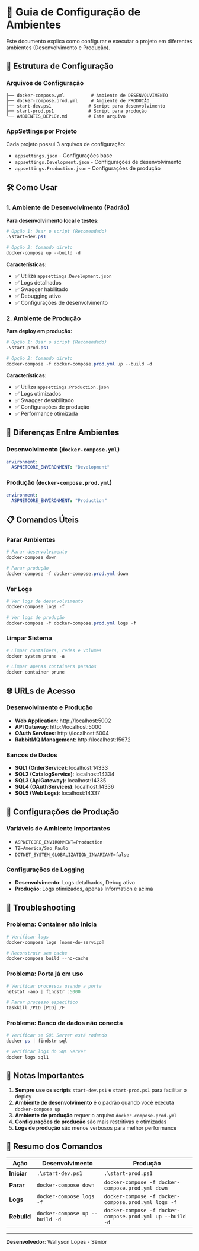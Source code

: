 # 🚀 Guia de Configuração de Ambientes

Este documento explica como configurar e executar o projeto em diferentes ambientes (Desenvolvimento e Produção).

## 📁 Estrutura de Configuração

### Arquivos de Configuração
```
├── docker-compose.yml          # Ambiente de DESENVOLVIMENTO
├── docker-compose.prod.yml     # Ambiente de PRODUÇÃO
├── start-dev.ps1              # Script para desenvolvimento
├── start-prod.ps1             # Script para produção
└── AMBIENTES_DEPLOY.md        # Este arquivo
```

### AppSettings por Projeto
Cada projeto possui 3 arquivos de configuração:
- `appsettings.json` - Configurações base
- `appsettings.Development.json` - Configurações de desenvolvimento
- `appsettings.Production.json` - Configurações de produção

## 🛠️ Como Usar

### 1. Ambiente de Desenvolvimento (Padrão)

**Para desenvolvimento local e testes:**

```powershell
# Opção 1: Usar o script (Recomendado)
.\start-dev.ps1

# Opção 2: Comando direto
docker-compose up --build -d
```

**Características:**
- ✅ Utiliza `appsettings.Development.json`
- ✅ Logs detalhados
- ✅ Swagger habilitado
- ✅ Debugging ativo
- ✅ Configurações de desenvolvimento

### 2. Ambiente de Produção

**Para deploy em produção:**

```powershell
# Opção 1: Usar o script (Recomendado)
.\start-prod.ps1

# Opção 2: Comando direto
docker-compose -f docker-compose.prod.yml up --build -d
```

**Características:**
- ✅ Utiliza `appsettings.Production.json`
- ✅ Logs otimizados
- ✅ Swagger desabilitado
- ✅ Configurações de produção
- ✅ Performance otimizada

## 🔧 Diferenças Entre Ambientes

### Desenvolvimento (`docker-compose.yml`)
```yaml
environment:
  ASPNETCORE_ENVIRONMENT: "Development"
```

### Produção (`docker-compose.prod.yml`)
```yaml
environment:
  ASPNETCORE_ENVIRONMENT: "Production"
```

## 📋 Comandos Úteis

### Parar Ambientes
```powershell
# Parar desenvolvimento
docker-compose down

# Parar produção
docker-compose -f docker-compose.prod.yml down
```

### Ver Logs
```powershell
# Ver logs de desenvolvimento
docker-compose logs -f

# Ver logs de produção
docker-compose -f docker-compose.prod.yml logs -f
```

### Limpar Sistema
```powershell
# Limpar containers, redes e volumes
docker system prune -a

# Limpar apenas containers parados
docker container prune
```

## 🌐 URLs de Acesso

### Desenvolvimento e Produção
- **Web Application**: http://localhost:5002
- **API Gateway**: http://localhost:5000
- **OAuth Services**: http://localhost:5004
- **RabbitMQ Management**: http://localhost:15672

### Bancos de Dados
- **SQL1 (OrderService)**: localhost:14333
- **SQL2 (CatalogService)**: localhost:14334
- **SQL3 (ApiGateway)**: localhost:14335
- **SQL4 (OAuthServices)**: localhost:14336
- **SQL5 (Web Logs)**: localhost:14337

## 🔐 Configurações de Produção

### Variáveis de Ambiente Importantes
- `ASPNETCORE_ENVIRONMENT=Production`
- `TZ=America/Sao_Paulo`
- `DOTNET_SYSTEM_GLOBALIZATION_INVARIANT=false`

### Configurações de Logging
- **Desenvolvimento**: Logs detalhados, Debug ativo
- **Produção**: Logs otimizados, apenas Information e acima

## 🚨 Troubleshooting

### Problema: Container não inicia
```powershell
# Verificar logs
docker-compose logs [nome-do-serviço]

# Reconstruir sem cache
docker-compose build --no-cache
```

### Problema: Porta já em uso
```powershell
# Verificar processos usando a porta
netstat -ano | findstr :5000

# Parar processo específico
taskkill /PID [PID] /F
```

### Problema: Banco de dados não conecta
```powershell
# Verificar se SQL Server está rodando
docker ps | findstr sql

# Verificar logs do SQL Server
docker logs sql1
```

## 📝 Notas Importantes

1. **Sempre use os scripts** `start-dev.ps1` e `start-prod.ps1` para facilitar o deploy
2. **Ambiente de desenvolvimento** é o padrão quando você executa `docker-compose up`
3. **Ambiente de produção** requer o arquivo `docker-compose.prod.yml`
4. **Configurações de produção** são mais restritivas e otimizadas
5. **Logs de produção** são menos verbosos para melhor performance

## 🎯 Resumo dos Comandos

| Ação | Desenvolvimento | Produção |
|------|----------------|----------|
| **Iniciar** | `.\start-dev.ps1` | `.\start-prod.ps1` |
| **Parar** | `docker-compose down` | `docker-compose -f docker-compose.prod.yml down` |
| **Logs** | `docker-compose logs -f` | `docker-compose -f docker-compose.prod.yml logs -f` |
| **Rebuild** | `docker-compose up --build -d` | `docker-compose -f docker-compose.prod.yml up --build -d` |

---

**Desenvolvedor**: Wallyson Lopes - Sênior

